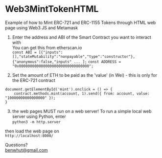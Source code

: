 # Web3MintTokenHTML
Example of how to Mint ERC-721 and ERC-1155 Tokens through HTML web page using Web3 JS and Metamask

1. Enter the address and ABI of the Smart Contract you want to interact with  
You can get this from etherscan.io  
`const ABI = [{"inputs":[],"stateMutability":"nonpayable","type":"constructor"},{"anonymous":false,"inputs" ... ];`
`const ADDRESS = "0x00000000000000000000000000000000";`

2. Set the amount of ETH to be paid as the 'value' (in Wei) - this is only for the ERC-721 contract  
```
document.getElementById('mint').onclick = () => {
    contract.methods.mint(account, 1).send({ from: account, value: "10000000000000000" });
}
 ```

3. the web pages MUST run on a web server! To run a simple local web server using Python, enter  
`python3 -m http.server`  

then load the web page on  
`http://localhost:8000/`


Questions?  
benwhut@gmail.com
